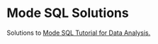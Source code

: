 # Mode SQL Solutions
Solutions to [Mode SQL Tutorial for Data Analysis.](https://mode.com/sql-tutorial/)
